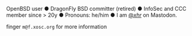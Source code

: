 OpenBSD user ● DragonFly BSD committer (retired) ● InfoSec and CCC member since > 20y ● Pronouns: he/him ● I am <a rel="me" href="https://cybervillains.com/@_xhr_">@_xhr_</a> on Mastodon.


finger `m@f.xosc.org` for more information


